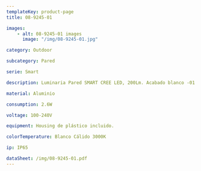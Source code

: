 ```yaml
---
templateKey: product-page
title: 08-9245-01

images:
    - alt: 08-9245-01 images
      image: "/img/08-9245-01.jpg"

category: Outdoor

subcategory: Pared

serie: Smart

description: Luminaria Pared SMART CREE LED, 200Lm. Acabado blanco -01 y gris -03.

material: Aluminio

consumption: 2.6W

voltage: 100-240V

equipment: Housing de plástico incluido.

colorTemperature: Blanco Cálido 3000K

ip: IP65

dataSheet: /img/08-9245-01.pdf
---
```


